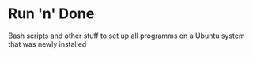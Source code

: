 # Run 'n' Done
Bash scripts and other stuff to set up all programms on a Ubuntu system that was newly installed
